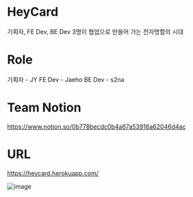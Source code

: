 # HeyCard
기획자, FE Dev, BE Dev 3명이 협업으로 만들어 가는 전자명함의 시대

# Role
기획자 - JY
FE Dev - Jaeho
BE Dev - s2na

# Team Notion
https://www.notion.so/0b778becdc0b4a67a53916a62046d4ac

# URL
https://heycard.herokuapp.com/

![image](https://user-images.githubusercontent.com/59468535/121187415-ff650600-c8a2-11eb-8618-4e1d2a303f4b.png)
